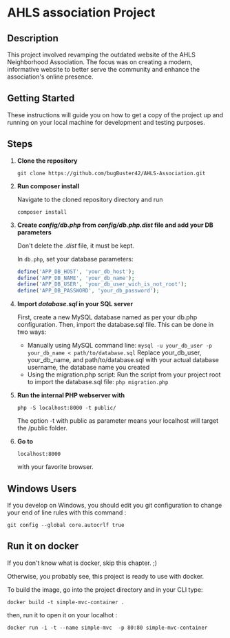 # AHLS association Project

## Description
This project involved revamping the outdated website of the AHLS Neighborhood Association. The focus was on creating a modern, informative website to better serve the community and enhance the association's online presence.

## Getting Started

These instructions will guide you on how to get a copy of the project up and running on your local machine for development and testing purposes.

## Steps

1. **Clone the repository**
    ```
    git clone https://github.com/bugBuster42/AHLS-Association.git
    ```

2. **Run composer install**
   
    Navigate to the cloned repository directory and run
    ```
    composer install
    ```


3. **Create _config/db.php_ from _config/db.php.dist_ file and add your DB parameters**
   
    Don't delete the _.dist_ file, it must be kept.

    In `db.php`, set your database parameters:
    ```php
    define('APP_DB_HOST', 'your_db_host');
    define('APP_DB_NAME', 'your_db_name');
    define('APP_DB_USER', 'your_db_user_wich_is_not_root');
    define('APP_DB_PASSWORD', 'your_db_password');
    ```

4. **Import _database.sql_ in your SQL server**
   
    First, create a new MySQL database named as per your db.php configuration.
    Then, import the database.sql file. This can be done in two ways:
    - Manually using MySQL command line:
      `mysql -u your_db_user -p your_db_name < path/to/database.sql`
      Replace your_db_user, your_db_name, and path/to/database.sql with your actual database username, the database name you created
    - Using the migration.php script:
      Run the script from your project root to import the database.sql file:
      `php migration.php`


5. **Run the internal PHP webserver with**
   
    ```
   php -S localhost:8000 -t public/
    ```
   
    The option -t with public as parameter means your localhost will target the /public folder.

6. **Go to**
   ```
   localhost:8000
   ```
   with your favorite browser.


## Windows Users  

If you develop on Windows, you should edit you git configuration to change your end of line rules with this command :

```
git config --global core.autocrlf true
```



## Run it on docker

If you don't know what is docker, skip this chapter. ;)

Otherwise, you probably see, this project is ready to use with docker.

To build the image, go into the project directory and in your CLI type:

```
docker build -t simple-mvc-container .
```

then, run it to open it on your localhot :

```
docker run -i -t --name simple-mvc  -p 80:80 simple-mvc-container
```

